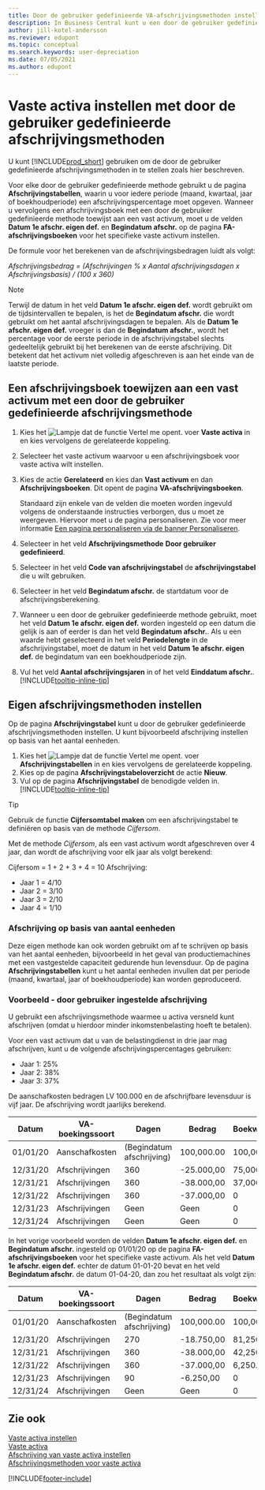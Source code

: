 ```yaml
---
title: Door de gebruiker gedefinieerde VA-afschrijvingsmethoden instellen
description: In Business Central kunt u een door de gebruiker gedefinieerde afschrijvingsmethode toepassen om de afschrijvingsmethode van uw activum te definiëren op de pagina Vast activum.
author: jill-kotel-andersson
ms.reviewer: edupont
ms.topic: conceptual
ms.search.keywords: user-depreciation
ms.date: 07/05/2021
ms.author: edupont
---
```


# <a name="set-up-fixed-assets-with-user-defined-depreciation-methods"></a><a name="set-up-fixed-assets-with-user-defined-depreciation-methods"></a><a name="set-up-fixed-assets-with-user-defined-depreciation-methods"></a>Vaste activa instellen met door de gebruiker gedefinieerde afschrijvingsmethoden

U kunt [!INCLUDE[prod_short](includes/prod_short.md)] gebruiken om de door de gebruiker gedefinieerde afschrijvingsmethoden in te stellen zoals hier beschreven.

Voor elke door de gebruiker gedefinieerde methode gebruikt u de pagina **Afschrijvingstabellen**, waarin u voor iedere periode (maand, kwartaal, jaar of boekhoudperiode) een afschrijvingspercentage moet opgeven. Wanneer u vervolgens een afschrijvingsboek met een door de gebruiker gedefinieerde methode toewijst aan een vast activum, moet u de velden **Datum 1e afschr. eigen def.** en **Begindatum afschr.** op de pagina **FA-afschrijvingsboeken** voor het specifieke vaste activum instellen.  

De formule voor het berekenen van de afschrijvingsbedragen luidt als volgt:  

*Afschrijvingsbedrag = (Afschrijvingen % x Aantal afschrijvingsdagen x Afschrijvingsbasis) / (100 x 360)*


> [!NOTE]  
> Terwijl de datum in het veld **Datum 1e afschr. eigen def.** wordt gebruikt om de tijdsintervallen te bepalen, is het de **Begindatum afschr.** die wordt gebruikt om het aantal afschrijvingsdagen te bepalen. Als de **Datum 1e afschr. eigen def.** vroeger is dan de **Begindatum afschr.**, wordt het percentage voor de eerste periode in de afschrijvingstabel slechts gedeeltelijk gebruikt bij het berekenen van de eerste afschrijving. Dit betekent dat het activum niet volledig afgeschreven is aan het einde van de laatste periode.

## <a name="to-assign-a-depreciation-book-to-a-fixed-asset-with-a-user-defined-depreciation-method"></a><a name="to-assign-a-depreciation-book-to-a-fixed-asset-with-a-user-defined-depreciation-method"></a><a name="to-assign-a-depreciation-book-to-a-fixed-asset-with-a-user-defined-depreciation-method"></a>Een afschrijvingsboek toewijzen aan een vast activum met een door de gebruiker gedefinieerde afschrijvingsmethode

1. Kies het ![Lampje dat de functie Vertel me opent.](media/ui-search/search_small.png "Vertel me wat u wilt doen") voer **Vaste activa** in en kies vervolgens de gerelateerde koppeling.
2. Selecteer het vaste activum waarvoor u een afschrijvingsboek voor vaste activa wilt instellen.
3. Kies de actie **Gerelateerd** en kies dan **Vast activum** en dan **Afschrijvingsboeken**. Dit opent de pagina **VA-afschrijvingsboeken**.

   Standaard zijn enkele van de velden die moeten worden ingevuld volgens de onderstaande instructies verborgen, dus u moet ze weergeven. Hiervoor moet u de pagina personaliseren. Zie voor meer informatie [Een pagina personaliseren via de banner Personaliseren](ui-personalization-user.md#to-start-personalizing-a-page-through-the-personalizing-banner).
4. Selecteer in het veld **Afschrijvingsmethode** **Door gebruiker gedefinieerd**.
5. Selecteer in het veld **Code van afschrijvingstabel** de **afschrijvingstabel** die u wilt gebruiken.
6. Selecteer in het veld **Begindatum afschr.** de startdatum voor de afschrijvingsberekening.
7. Wanneer u een door de gebruiker gedefinieerde methode gebruikt, moet het veld **Datum 1e afschr. eigen def.** worden ingesteld op een datum die gelijk is aan of eerder is dan het veld **Begindatum afschr.**. Als u een waarde hebt geselecteerd in het veld **Periodelengte** in de afschrijvingstabel, moet de datum in het veld **Datum 1e afschr. eigen def.** de begindatum van een boekhoudperiode zijn.
8. Vul het veld **Aantal afschrijvingsjaren** in of het veld **Einddatum afschr.**. [!INCLUDE[tooltip-inline-tip](includes/tooltip-inline-tip_md.md)] 

## <a name="to-set-up-user-defined-depreciation-methods"></a><a name="to-set-up-user-defined-depreciation-methods"></a><a name="to-set-up-user-defined-depreciation-methods"></a>Eigen afschrijvingsmethoden instellen

Op de pagina **Afschrijvingstabel** kunt u door de gebruiker gedefinieerde afschrijvingsmethoden instellen. U kunt bijvoorbeeld afschrijving instellen op basis van het aantal eenheden.  

1. Kies het ![Lampje dat de functie Vertel me opent.](media/ui-search/search_small.png "Vertel me wat u wilt doen") voer **Afschrijvingstabellen** in en kies vervolgens de gerelateerde koppeling.  
2. Kies op de pagina **Afschrijvingstabeloverzicht** de actie **Nieuw**.  
3. Vul op de pagina **Afschrijvingstabel** de benodigde velden in. [!INCLUDE[tooltip-inline-tip](includes/tooltip-inline-tip_md.md)]  

> [!TIP]
> Gebruik de functie **Cijfersomtabel maken** om een afschrijvingstabel te definiëren op basis van de methode *Cijfersom*.

Met de methode *Cijfersom*, als een vast activum wordt afgeschreven over 4 jaar, dan wordt de afschrijving voor elk jaar als volgt berekend:

Cijfersom = 1 + 2 + 3 + 4 = 10 Afschrijving:

* Jaar 1 = 4/10  
* Jaar 2 = 3/10  
* Jaar 3 = 2/10  
* Jaar 4 = 1/10  

### <a name="depreciation-based-on-number-of-units"></a><a name="depreciation-based-on-number-of-units"></a><a name="depreciation-based-on-number-of-units"></a>Afschrijving op basis van aantal eenheden

Deze eigen methode kan ook worden gebruikt om af te schrijven op basis van het aantal eenheden, bijvoorbeeld in het geval van productiemachines met een vastgestelde capaciteit gedurende hun levensduur. Op de pagina **Afschrijvingstabellen** kunt u het aantal eenheden invullen dat per periode (maand, kwartaal, jaar of boekhoudperiode) kan worden geproduceerd.  

### <a name="example---user-defined-depreciation"></a><a name="example---user-defined-depreciation"></a><a name="example---user-defined-depreciation"></a>Voorbeeld - door gebruiker ingestelde afschrijving

U gebruikt een afschrijvingsmethode waarmee u activa versneld kunt afschrijven (omdat u hierdoor minder inkomstenbelasting hoeft te betalen).  

Voor een vast activum dat u van de belastingdienst in drie jaar mag afschrijven, kunt u de volgende afschrijvingspercentages gebruiken:  

* Jaar 1: 25%  
* Jaar 2: 38%  
* Jaar 3: 37%  

De aanschafkosten bedragen LV 100.000 en de afschrijfbare levensduur is vijf jaar. De afschrijving wordt jaarlijks berekend.  

| Datum | VA-boekingssoort | Dagen | Bedrag | Boekwaarde |
| --- | --- | --- | --- | --- |
| 01/01/20 |Aanschafkosten |(Begindatum afschrijving) |100,000.00 |100,000.00 |
| 12/31/20 |Afschrijvingen |360 |-25.000,00 |75,000.00 |
| 12/31/21 |Afschrijvingen |360 |-38.000,00 |37,000.00 |
| 12/31/22 |Afschrijvingen |360 |-37.000,00 |0 |
| 12/31/23 |Afschrijvingen |Geen |Geen |0 |
| 12/31/24 |Afschrijvingen |Geen |Geen |0 |

In het vorige voorbeeld worden de velden **Datum 1e afschr. eigen def.** en **Begindatum afschr.** ingesteld op 01/01/20 op de pagina **FA-afschrijvingsboeken** voor het specifieke vaste activum. Als het veld **Datum 1e afschr. eigen def.** echter de datum 01-01-20 bevat en het veld **Begindatum afschr.** de datum 01-04-20, dan zou het resultaat als volgt zijn:  

| Datum | VA-boekingssoort | Dagen | Bedrag | Boekwaarde |
| --- | --- | --- | --- | --- |
| 01/01/20 |Aanschafkosten |(Begindatum afschrijving) |100,000.00 |100,000.00 |
| 12/31/20 |Afschrijvingen |270 |-18.750,00 |81,250.00 |
| 12/31/21 |Afschrijvingen |360 |-38.000,00 |42,250.00 |
| 12/31/22 |Afschrijvingen |360 |-37.000,00 |6,250.00 |
| 12/31/23 |Afschrijvingen |90 |-6.250,00 |0 |
| 12/31/24 |Afschrijvingen |Geen |Geen |0 |


## <a name="see-also"></a><a name="see-also"></a><a name="see-also"></a>Zie ook
[Vaste activa instellen](fa-setup.md)  
[Vaste activa](fa-manage.md)  
[Afschrijving van vaste activa instellen](fa-how-setup-depreciation.md)  
[Afschrijvingsmethoden voor vaste activa](fa-depreciation-methods.md)

[!INCLUDE[footer-include](includes/footer-banner.md)]
